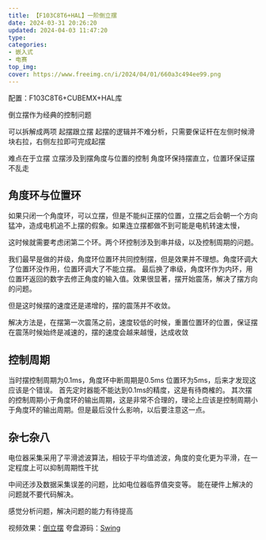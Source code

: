 ```yaml
---
title: 【F103C8T6+HAL】一阶倒立摆
date: 2024-03-31 20:26:20
updated: 2024-04-03 11:47:20
type:  
categories: 
- 嵌入式
- 电赛
top_img:
cover: https://www.freeimg.cn/i/2024/04/01/660a3c494ee99.png
---
```

配置：F103C8T6+CUBEMX+HAL库

倒立摆作为经典的控制问题

可以拆解成两项
起摆跟立摆
起摆的逻辑并不难分析，只需要保证杆在左侧时候滑块右拉，右侧左拉即可完成起摆

难点在于立摆
立摆涉及到摆角度与位置的控制
角度环保持摆直立，位置环保证摆不乱走

角度环与位置环
---
如果只闭一个角度环，可以立摆，但是不能纠正摆的位置，立摆之后会朝一个方向猛冲，造成电机追不上摆的假象。如果连立摆都做不到可能是电机转速太慢，

这时候就需要考虑闭第二个环。两个环控制涉及到串并级，以及控制周期的问题。

我们最早是做的并级，角度环位置环共同控制摆，但是效果并不理想。角度环调大了位置环没作用，位置环调大了不能立摆。
最后换了串级，角度环作为内环，用位置环返回的数字去修正角度的输入值。效果很显著，摆开始震荡，解决了摆方向的问题。

但是这时候摆的速度还是递增的，摆的震荡并不收敛。

解决方法是，在摆第一次震荡之前，速度较低的时候，重置位置环的位置，保证摆在震荡时候始终是减速的，摆的速度会越来越慢，达成收敛

控制周期
---
当时摆控制周期为0.1ms，角度环中断周期是0.5ms 位置环为5ms，后来才发现这应该是个错误。
首先定时器能不能达到0.1ms的精度，这是有待商榷的。
其次摆的控制周期小于角度环的输出周期，这是非常不合理的，理论上应该是控制周期小于角度环的输出周期。但是最后没什么影响，以后要注意这一点。

杂七杂八
---

电位器采集采用了平滑滤波算法，相较于平均值滤波，角度的变化更为平滑，在一定程度上可以抑制周期性干扰


中间还涉及数据采集误差的问题，比如电位器临界值突变等。
能在硬件上解决的问题就不要代码解决。


感觉分析问题，解决问题的能力有待提高

视频效果：[倒立摆](https://www.bilibili.com/video/BV1JJ4m1576Y/)
夸盘源码：[Swing](https://pan.quark.cn/s/d57c75ea0188)